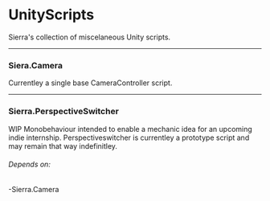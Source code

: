 # UnityScripts
Sierra's collection of miscelaneous Unity scripts.
___
### Siera.Camera
Currentley a single base CameraController script.
___
### Sierra.PerspectiveSwitcher
WIP Monobehaviour intended to enable a mechanic idea for an upcoming indie internship.
Perspectiveswitcher is currentley a prototype script and may remain that way indefinitley.
###### Depends on:
-Sierra.Camera
